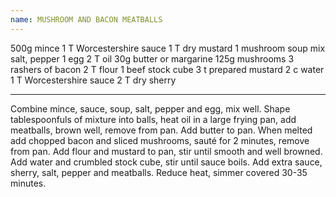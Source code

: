 ```yaml
---
name: MUSHROOM AND BACON MEATBALLS
---
```


500g mince
1 T Worcestershire sauce
1 T dry mustard
1 mushroom soup mix
salt, pepper
1 egg
2 T oil
30g butter or margarine
125g mushrooms
3 rashers of bacon
2 T flour
1 beef stock cube
3 t prepared mustard
2 c water
1 T Worcestershire sauce
2 T dry sherry

---

Combine mince,  sauce, soup, salt, pepper and egg, mix well.  Shape tablespoonfuls of mixture into balls, heat oil in a large frying pan, add meatballs, brown well, remove from pan.  Add butter to pan.  When melted add chopped bacon and sliced mushrooms, sauté for 2 minutes, remove from pan.  Add flour and mustard to pan, stir until smooth and well browned.  Add water and crumbled stock cube, stir until sauce boils.  Add extra sauce, sherry, salt, pepper and meatballs.  Reduce heat, simmer covered 30-35 minutes.

